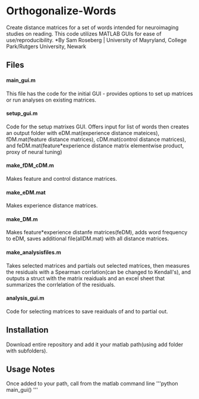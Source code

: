 # Orthogonalize-Words
Create distance matrices for a set of words intended for neuroimaging studies on reading. This code utilizes MATLAB GUIs for ease of use/reproducibility. 
*By Sam Roseberg | University of Mayryland, College Park/Rutgers University, Newark

## Files
#### main_gui.m
This file has the code for the initial GUI - provides options to set up matrices or run analyses on existing matrices. 
#### setup_gui.m
Code for the setup matrixes GUI. Offers input for list of words then creates an output folder with eDM.mat(experience distance mateices), fDM.mat(feature distance matrices), cDM.mat(control distance matrices), and feDM.mat(feature*experience distance matrix elementwise product, proxy of neural tuning)
#### make_fDM_cDM.m
Makes feature and control distance matrices. 
#### make_eDM.mat
Makes experience distance matrices. 
#### make_DM.m
Makes feature*experience distanfe matrices(feDM), adds word frequency to eDM, saves additional file(allDM.mat) with all distance matrices. 
#### make_analysisfiles.m
Takes selected matrices and partials out selected matrices, then measures the residuals with a Spearman corrlation(can be changed to Kendall's), and outputs a struct with the matrix reaiduals and an excel sheet that summarizes the corrlelation of the residuals. 
#### analysis_gui.m
Code for selecting matrices to save reaiduals of and to partial out. 

## Installation
Download entire repository and add it your matlab path(using add folder with subfolders). 

## Usage Notes
Once added to your path, call from the matlab command line
'''python
main_gui()
'''